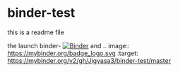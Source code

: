 # binder-test
this is a readme file

the launch binder- [![Binder](https://mybinder.org/badge_logo.svg)](https://mybinder.org/v2/gh/Jigyasa3/binder-test/master) and .. image:: https://mybinder.org/badge_logo.svg
 :target: https://mybinder.org/v2/gh/Jigyasa3/binder-test/master


